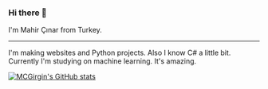 ### Hi there 👋

I'm Mahir Çınar from Turkey. 

---
I'm making websites and Python projects. Also I know C# a little bit. Currently I'm studying on machine learning. It's amazing.

<!--
**MCGirgin/MCGirgin** is a ✨ _special_ ✨ repository because its `README.md` (this file) appears on your GitHub profile.

Here are some ideas to get you started:

- 🔭 I’m currently working on ...
- 🌱 I’m currently learning ...
- 👯 I’m looking to collaborate on ...
- 🤔 I’m looking for help with ...
- 💬 Ask me about ...
- 📫 How to reach me: ...
- 😄 Pronouns: ...
- ⚡ Fun fact: ...
-->

[![MCGirgin's GitHub stats](https://github-readme-stats.vercel.app/api?username=mcgirgin)](https://github.com/girgin/github-readme-stats)
